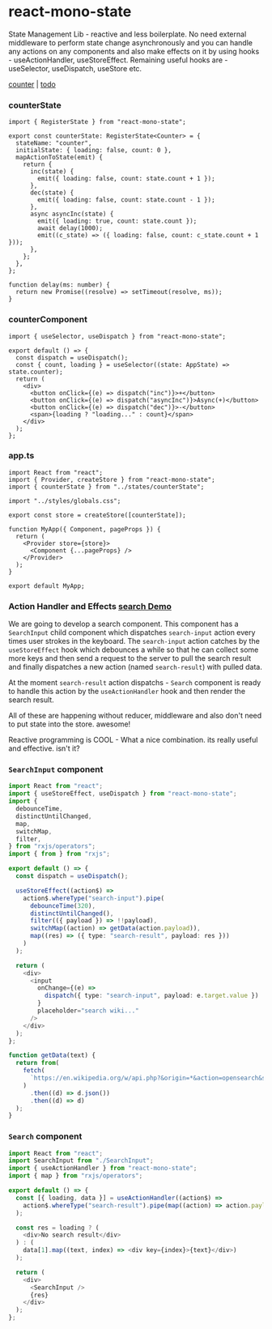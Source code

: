 # react-mono-state

State Management Lib - reactive and less boilerplate. No need external middleware to perform state change asynchronously and you can handle any actions on any components and also make effects on it by using hooks - useActionHandler, useStoreEffect. Remaining useful hooks are - useSelector, useDispatch, useStore etc.

[counter](https://stackblitz.com/edit/react-mono-state?file=index.tsx) | [todo](https://stackblitz.com/edit/react-todo-mono?file=index.tsx)

### counterState

```tsx
import { RegisterState } from "react-mono-state";

export const counterState: RegisterState<Counter> = {
  stateName: "counter",
  initialState: { loading: false, count: 0 },
  mapActionToState(emit) {
    return {
      inc(state) {
        emit({ loading: false, count: state.count + 1 });
      },
      dec(state) {
        emit({ loading: false, count: state.count - 1 });
      },
      async asyncInc(state) {
        emit({ loading: true, count: state.count });
        await delay(1000);
        emit((c_state) => ({ loading: false, count: c_state.count + 1 }));
      },
    };
  },
};

function delay(ms: number) {
  return new Promise((resolve) => setTimeout(resolve, ms));
}
```

### counterComponent

```tsx
import { useSelector, useDispatch } from "react-mono-state";

export default () => {
  const dispatch = useDispatch();
  const { count, loading } = useSelector((state: AppState) => state.counter);
  return (
    <div>
      <button onClick={(e) => dispatch("inc")}>+</button>
      <button onClick={(e) => dispatch("asyncInc")}>Async(+)</button>
      <button onClick={(e) => dispatch("dec")}>-</button>
      <span>{loading ? "loading..." : count}</span>
    </div>
  );
};
```

### app.ts

```tsx
import React from "react";
import { Provider, createStore } from "react-mono-state";
import { counterState } from "../states/counterState";

import "../styles/globals.css";

export const store = createStore([counterState]);

function MyApp({ Component, pageProps }) {
  return (
    <Provider store={store}>
      <Component {...pageProps} />
    </Provider>
  );
}

export default MyApp;
```

### Action Handler and Effects [search Demo](https://stackblitz.com/edit/react-mono-search?file=Search.tsx)

We are going to develop a search component. This component has a `SearchInput` child component which dispatches `search-input` action every times user strokes in the keyboard. The `search-input` action catches by the `useStoreEffect` hook which debounces a while so that he can collect some more keys and then send a request to the server to pull the search result and finally dispatches a new action (named `search-result`) with pulled data.

At the moment `search-result` action dispatchs - `Search` component is ready to handle this action by the `useActionHandler` hook and then render the search result.

All of these are happening without reducer, middleware and also don't need to put state into the store. awesome!

Reactive programming is COOL - What a nice combination. its really useful and effective. isn't it?

### `SearchInput` component

```ts
import React from "react";
import { useStoreEffect, useDispatch } from "react-mono-state";
import {
  debounceTime,
  distinctUntilChanged,
  map,
  switchMap,
  filter,
} from "rxjs/operators";
import { from } from "rxjs";

export default () => {
  const dispatch = useDispatch();

  useStoreEffect((action$) =>
    action$.whereType("search-input").pipe(
      debounceTime(320),
      distinctUntilChanged(),
      filter(({ payload }) => !!payload),
      switchMap((action) => getData(action.payload)),
      map((res) => ({ type: "search-result", payload: res }))
    )
  );

  return (
    <div>
      <input
        onChange={(e) =>
          dispatch({ type: "search-input", payload: e.target.value })
        }
        placeholder="search wiki..."
      />
    </div>
  );
};

function getData(text) {
  return from(
    fetch(
      `https://en.wikipedia.org/w/api.php?&origin=*&action=opensearch&search=${text}&limit=5`
    )
      .then((d) => d.json())
      .then((d) => d)
  );
}
```

### `Search` component

```ts
import React from "react";
import SearchInput from "./SearchInput";
import { useActionHandler } from "react-mono-state";
import { map } from "rxjs/operators";

export default () => {
  const [{ loading, data }] = useActionHandler((action$) =>
    action$.whereType("search-result").pipe(map((action) => action.payload))
  );

  const res = loading ? (
    <div>No search result</div>
  ) : (
    data[1].map((text, index) => <div key={index}>{text}</div>)
  );

  return (
    <div>
      <SearchInput />
      {res}
    </div>
  );
};
```
